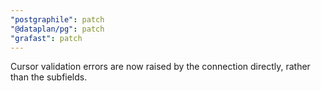 ```yaml
---
"postgraphile": patch
"@dataplan/pg": patch
"grafast": patch
---
```


Cursor validation errors are now raised by the connection directly, rather than
the subfields.
